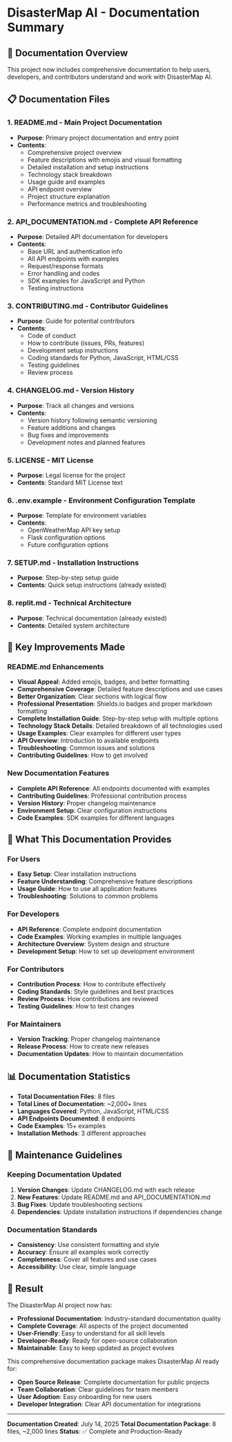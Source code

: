 # DisasterMap AI - Documentation Summary

## 📁 Documentation Overview

This project now includes comprehensive documentation to help users, developers, and contributors understand and work with DisasterMap AI.

## 📋 Documentation Files

### 1. **README.md** - Main Project Documentation
- **Purpose**: Primary project documentation and entry point
- **Contents**: 
  - Comprehensive project overview
  - Feature descriptions with emojis and visual formatting
  - Detailed installation and setup instructions
  - Technology stack breakdown
  - Usage guide and examples
  - API endpoint overview
  - Project structure explanation
  - Performance metrics and troubleshooting

### 2. **API_DOCUMENTATION.md** - Complete API Reference
- **Purpose**: Detailed API documentation for developers
- **Contents**:
  - Base URL and authentication info
  - All API endpoints with examples
  - Request/response formats
  - Error handling and codes
  - SDK examples for JavaScript and Python
  - Testing instructions

### 3. **CONTRIBUTING.md** - Contributor Guidelines
- **Purpose**: Guide for potential contributors
- **Contents**:
  - Code of conduct
  - How to contribute (issues, PRs, features)
  - Development setup instructions
  - Coding standards for Python, JavaScript, HTML/CSS
  - Testing guidelines
  - Review process

### 4. **CHANGELOG.md** - Version History
- **Purpose**: Track all changes and versions
- **Contents**:
  - Version history following semantic versioning
  - Feature additions and changes
  - Bug fixes and improvements
  - Development notes and planned features

### 5. **LICENSE** - MIT License
- **Purpose**: Legal license for the project
- **Contents**: Standard MIT License text

### 6. **.env.example** - Environment Configuration Template
- **Purpose**: Template for environment variables
- **Contents**:
  - OpenWeatherMap API key setup
  - Flask configuration options
  - Future configuration options

### 7. **SETUP.md** - Installation Instructions
- **Purpose**: Step-by-step setup guide
- **Contents**: Quick setup instructions (already existed)

### 8. **replit.md** - Technical Architecture
- **Purpose**: Technical documentation (already existed)
- **Contents**: Detailed system architecture

## 🎯 Key Improvements Made

### README.md Enhancements
- **Visual Appeal**: Added emojis, badges, and better formatting
- **Comprehensive Coverage**: Detailed feature descriptions and use cases
- **Better Organization**: Clear sections with logical flow
- **Professional Presentation**: Shields.io badges and proper markdown formatting
- **Complete Installation Guide**: Step-by-step setup with multiple options
- **Technology Stack Details**: Detailed breakdown of all technologies used
- **Usage Examples**: Clear examples for different user types
- **API Overview**: Introduction to available endpoints
- **Troubleshooting**: Common issues and solutions
- **Contributing Guidelines**: How to get involved

### New Documentation Features
- **Complete API Reference**: All endpoints documented with examples
- **Contributing Guidelines**: Professional contribution process
- **Version History**: Proper changelog maintenance
- **Environment Setup**: Clear configuration instructions
- **Code Examples**: SDK examples for different languages

## 🚀 What This Documentation Provides

### For Users
- **Easy Setup**: Clear installation instructions
- **Feature Understanding**: Comprehensive feature descriptions
- **Usage Guide**: How to use all application features
- **Troubleshooting**: Solutions to common problems

### For Developers
- **API Reference**: Complete endpoint documentation
- **Code Examples**: Working examples in multiple languages
- **Architecture Overview**: System design and structure
- **Development Setup**: How to set up development environment

### For Contributors
- **Contribution Process**: How to contribute effectively
- **Coding Standards**: Style guidelines and best practices
- **Review Process**: How contributions are reviewed
- **Testing Guidelines**: How to test changes

### For Maintainers
- **Version Tracking**: Proper changelog maintenance
- **Release Process**: How to create new releases
- **Documentation Updates**: How to maintain documentation

## 📊 Documentation Statistics

- **Total Documentation Files**: 8 files
- **Total Lines of Documentation**: ~2,000+ lines
- **Languages Covered**: Python, JavaScript, HTML/CSS
- **API Endpoints Documented**: 8 endpoints
- **Code Examples**: 15+ examples
- **Installation Methods**: 3 different approaches

## 🔧 Maintenance Guidelines

### Keeping Documentation Updated
1. **Version Changes**: Update CHANGELOG.md with each release
2. **New Features**: Update README.md and API_DOCUMENTATION.md
3. **Bug Fixes**: Update troubleshooting sections
4. **Dependencies**: Update installation instructions if dependencies change

### Documentation Standards
- **Consistency**: Use consistent formatting and style
- **Accuracy**: Ensure all examples work correctly
- **Completeness**: Cover all features and use cases
- **Accessibility**: Use clear, simple language

## 🎉 Result

The DisasterMap AI project now has:
- **Professional Documentation**: Industry-standard documentation quality
- **Complete Coverage**: All aspects of the project documented
- **User-Friendly**: Easy to understand for all skill levels
- **Developer-Ready**: Ready for open-source collaboration
- **Maintainable**: Easy to keep updated as project evolves

This comprehensive documentation package makes DisasterMap AI ready for:
- **Open Source Release**: Complete documentation for public projects
- **Team Collaboration**: Clear guidelines for team members
- **User Adoption**: Easy onboarding for new users
- **Developer Integration**: Clear API documentation for integrations

---

**Documentation Created**: July 14, 2025
**Total Documentation Package**: 8 files, ~2,000 lines
**Status**: ✅ Complete and Production-Ready